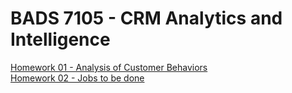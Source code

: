 # BADS 7105 - CRM Analytics and Intelligence


[Homework 01 - Analysis of Customer Behaviors](./Homework%2001%20-%20Analysis%20of%20customer%20behaviors)  
[Homework 02 - Jobs to be done](./Homework%2002%20-%20Jobs%20to%20be%20done)  

